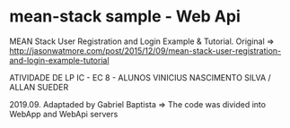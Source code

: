 # mean-stack sample - Web Api

MEAN Stack User Registration and Login Example & Tutorial. Original => http://jasonwatmore.com/post/2015/12/09/mean-stack-user-registration-and-login-example-tutorial

ATIVIDADE DE LP IC - EC 8 - ALUNOS VINICIUS NASCIMENTO SILVA / ALLAN SUEDER

2019.09. Adaptaded by Gabriel Baptista => The code was divided into WebApp and WebApi servers 
